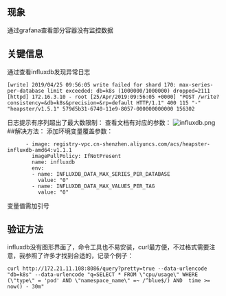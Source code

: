 ## 现象
通过grafana查看部分容器没有监控数据
## 关键信息
通过查看influxdb发现异常日志
```
[write] 2019/04/25 09:56:05 write failed for shard 170: max-series-per-database limit exceeded: db=k8s (1000000/1000000) dropped=2111
[httpd] 172.16.3.10 - root [25/Apr/2019:09:56:05 +0000] "POST /write?consistency=&db=k8s&precision=&rp=default HTTP/1.1" 400 115 "-" "heapster/v1.5.1" 579d5b31-6740-11e9-8057-000000000000 156302
```
日志提示有序列超出了最大数限制：
查看文档有对应的参数：
![influxdb.png](https://upload-images.jianshu.io/upload_images/6000429-19a2603408699daf.png?imageMogr2/auto-orient/strip%7CimageView2/2/w/1240)
##解决方法：
添加环境变量覆盖参数：
```
      - image: registry-vpc.cn-shenzhen.aliyuncs.com/acs/heapster-influxdb-amd64:v1.1.1
        imagePullPolicy: IfNotPresent
        name: influxdb
        env:
        - name: INFLUXDB_DATA_MAX_SERIES_PER_DATABASE
          value: "0"
        - name: INFLUXDB_DATA_MAX_VALUES_PER_TAG
          value: "0"
```
变量值需加引号
## 验证方法
influxdb没有图形界面了，命令工具也不易安装，curl最方便，不过格式需要注意，我参照了许多才找到合适的，记录个例子：
```
curl http://172.21.11.108:8086/query?pretty=true --data-urlencode "db=k8s" --data-urlencode "q=SELECT * FROM \"cpu/usage\" WHERE (\"type\" = 'pod' AND \"namespace_name\" =~ /^blue$/) AND  time >= now() - 30m"
```
